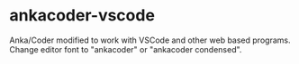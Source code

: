 # ankacoder-vscode
Anka/Coder modified to work with VSCode and other web based programs. Change editor font to "ankacoder" or "ankacoder condensed".
